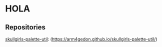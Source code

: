 # HOLA

## Repositories

[skullgirls-palette-util](https://github.com/Arm4GeDon/skullgirls-palette-util/): (https://arm4gedon.github.io/skullgirls-palette-util/)